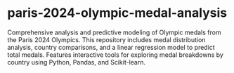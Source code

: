 # paris-2024-olympic-medal-analysis
Comprehensive analysis and predictive modeling of Olympic medals from the Paris 2024 Olympics. This repository includes medal distribution analysis, country comparisons, and a linear regression model to predict total medals. Features interactive tools for exploring medal breakdowns by country using Python, Pandas, and Scikit-learn.
